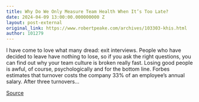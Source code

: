 ```yaml
---
title: Why Do We Only Measure Team Health When It’s Too Late?
date: 2024-04-09 13:00:00.000000000 Z
layout: post-external
original_link: https://www.robertpeake.com/archives/103303-khis.html
author: 101279
---
```


I have come to love what many dread: exit interviews. People who have decided to leave have nothing to lose, so if you ask the right questions, you can find out why your team culture is broken really fast. Losing good people is awful, of course, psychologically and for the bottom line. Forbes estimates that turnover costs the company 33% of an employee’s annual salary. After three turnovers...

[Source](https://www.robertpeake.com/archives/103303-khis.html)

